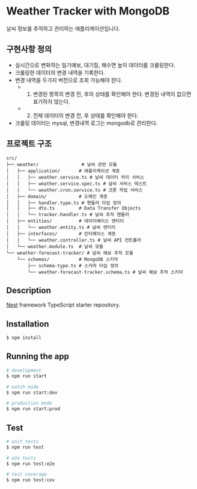 # Weather Tracker with MongoDB
날씨 정보를 추적하고 관리하는 애플리케이션입니다.

## 구현사항 정의
* 실시간으로 변화하는 일기예보, 대기질, 해수면 높이 데이터를 크롤링한다.
* 크롤링한 데이터의 변경 내역을 기록한다.
* 변경 내역을 두가지 버전으로 조회 가능해야 한다.
  * 1. 변경된 항목의 변경 전, 후의 상태를 확인해야 한다. 변경된 내역이 없으면 표기하지 않는다.
  * 2. 전체 데이터의 변경 전, 후 상태를 확인해야 한다.
* 크롤링 데이터는 mysql, 변경내역 로그는 mongodb로 관리한다.

## 프로젝트 구조
```
src/
├── weather/                # 날씨 관련 모듈
│   ├── application/       # 애플리케이션 계층
│   │   ├── weather.service.ts # 날씨 데이터 처리 서비스
│   │   ├── weather.service.spec.ts # 날씨 서비스 테스트
│   │   └── weather.cron.service.ts # 크론 작업 서비스
│   ├── domain/            # 도메인 계층
│   │   ├── handler.type.ts # 핸들러 타입 정의
│   │   ├── dto.ts         # Data Transfer Objects
│   │   └── tracker.handler.ts # 날씨 추적 핸들러
│   ├── entities/          # 데이터베이스 엔티티
│   │   └── weather.entity.ts # 날씨 엔티티
│   ├── interfaces/        # 인터페이스 계층
│   │   └── weather.controller.ts # 날씨 API 컨트롤러
│   └── weather.module.ts  # 날씨 모듈
└── weather-forecast-tracker/ # 날씨 예보 추적 모듈
    └── schemas/           # MongoDB 스키마
        ├── schema-type.ts # 스키마 타입 정의
        └── weather-forecast-tracker.schema.ts # 날씨 예보 추적 스키마
```

## Description

[Nest](https://github.com/nestjs/nest) framework TypeScript starter repository.

## Installation

```bash
$ npm install
```

## Running the app

```bash
# development
$ npm run start

# watch mode
$ npm run start:dev

# production mode
$ npm run start:prod
```

## Test

```bash
# unit tests
$ npm run test

# e2e tests
$ npm run test:e2e

# test coverage
$ npm run test:cov
```